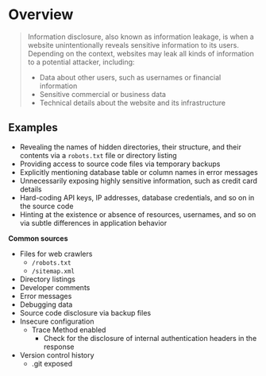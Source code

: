 # Overview
>Information disclosure, also known as information leakage, is when a website unintentionally reveals sensitive information to its users. Depending on the context, websites may leak all kinds of information to a potential attacker, including:
>- Data about other users, such as usernames or financial information
>- Sensitive commercial or business data
>- Technical details about the website and its infrastructure

## Examples
- Revealing the names of hidden directories, their structure, and their contents via a `robots.txt` file or directory listing
- Providing access to source code files via temporary backups
- Explicitly mentioning database table or column names in error messages
- Unnecessarily exposing highly sensitive information, such as credit card details
- Hard-coding API keys, IP addresses, database credentials, and so on in the source code
- Hinting at the existence or absence of resources, usernames, and so on via subtle differences in application behavior

**Common sources**
- Files for web crawlers
	- `/robots.txt`
	- `/sitemap.xml`
- Directory listings
- Developer comments
- Error messages
- Debugging data
- Source code disclosure via backup files
- Insecure configuration
	- Trace Method enabled
		- Check for the disclosure of internal authentication headers in the response
- Version control history
	- .git exposed